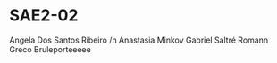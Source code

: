 # SAE2-02

Angela Dos Santos Ribeiro /n
Anastasia Minkov
Gabriel Saltré
Romann Greco Bruleporteeeee
